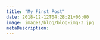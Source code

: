```yaml
---
title: "My First Post"
date: 2018-12-12T04:28:21+06:00
image: images/blog/blog-img-3.jpg
metaDescription: 
---
```



